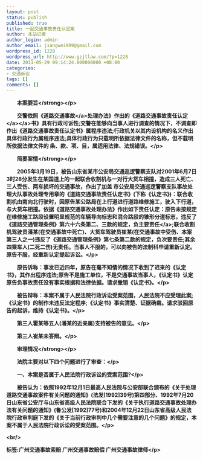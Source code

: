 ```yaml
---
layout: post
status: publish
published: true
title: 一起交通事故责任认定案
author: 本站记者
author_login: admin
author_email: jiangwei909@gmail.com
wordpress_id: 1228
wordpress_url: http://www.gzjtlaw.com/?p=1228
date: 2011-05-29 09:14:24.000000000 +08:00
categories:
- 交通诉讼
tags: []
comments: []
---
```

<p><p><strong>　　本案要旨<&#47;strong><&#47;p><p>　　交警依照《道路<a>交通事故<&#47;a>处理办法》作出的《<a>道路交通事故<a>责任认定<&#47;a><&#47;a>书》具有行政可诉性;交警在能够向当事人进行调查的情况下，不调查即作出《道路交通事故责任认定书》属程序违法;行政机关以其内设机构的名义作出具体行政行为属程序违法;具体行政行为只载明所依据法律文件的名称，但不载明所依据法律文件的 条、款、项、目，属适用法律、法规错误。<&#47;p><p><strong>　　简要案情<&#47;strong><&#47;p><p>　　2005年3月19日，被告山东省某市公安局交通巡逻警察支队对2001年6月7日3时28分发生在某国道上的一起联合收割机与一对行大货车相撞，造成三人死亡、三人受伤、两车损坏的交通事故，作出了加盖 市公安局交通巡逻警察支队事故处理大队事故处理专用章的《道路交通事故责任认定书》(下称《认定书》)：联合收割机由南向北行驶时，因原告某公路局在上行道进行道路维修施工，驶入下行道，与大货车相撞。依据《道路交通事故处理办法》作出如下责任认定：原告未按规定在维修施工路段设置明显规范的车辆导向标志和混合路段的锥形分道标志，违反了《道路交通管理条例》第六十六条第二、三款的规定，负<a>主要责任<&#47;a>;联合收割机驾驶员潘某(在交通事故中死亡)、大货车驾驶员崔某(在交通事故中受伤、本案第三人之一)违反了《道路交通管理条例》第七条第二款的规定，负次要责任;其余四乘车人(二死二伤)无责任。当事人不服的，可以向被告的法制科申请重新认定。原告不服，经重新认定提起诉讼。<&#47;p><p>　　原告诉称：事发已近四年，原告在毫不知情的情况下收到了迟来的《认定书》，其作出程序违法;原告不是施工单位，不是交通事故当事人，《认定书》认定原告负事故责任没有事实根据和法律依据。请求撤销《认定书》。<&#47;p><p>　　被告辩称：本案不属于人民法院行政诉讼受案范围，人民法院不应受理此案;《认定书》的制作未违反法定程序;《认定书》事实清楚、证据确凿。请求驳回原告的起诉，维持《认定书》。<&#47;p><p>　　第三人霍某等五人(潘某的近亲属)支持被告的意见。<&#47;p><p>　　第三人崔某未答辩。<&#47;p><p><strong>　　审理情况<&#47;strong><&#47;p><p>　　法院主要对以下四个问题进行了审查：<&#47;p><p>　　一、本案是否属于人民法院行政诉讼的受案范围?<&#47;p><p>　　被告认为：依照1992年12月1日最高人民法院与公安部联合颁布的《关于处理道路交通事故案件有关问题的通知》(法发[1992]39号)第四部分、1992年7月20日山东省公安厅与山东省高级人民法院联合下发的《关于执行道路交通事故处理办法有关问题的通知》(鲁公发[1992]77号)和2004年12月22日山东省高级人民法院行政审判庭下发的《关于当前行政审判中几个需要注意的几个问题》的规定，本案不属于人民法院行政诉讼的受案范围。<&#47;p><br&#47;><p>标签:广州交通事故索赔 广州交通事故赔偿 广州交通事故律师<&#47;p>
